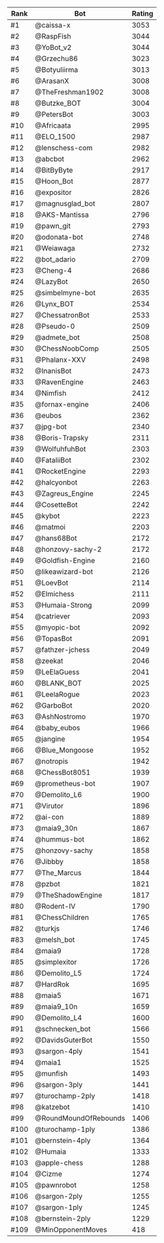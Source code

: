 Rank|Bot|Rating
---|---|---
#1|@caissa-x|3053
#2|@RaspFish|3044
#3|@YoBot_v2|3044
#4|@Grzechu86|3023
#5|@Botyuliirma|3013
#6|@ArasanX|3008
#7|@TheFreshman1902|3008
#8|@Butzke_BOT|3004
#9|@PetersBot|3003
#10|@Africaata|2995
#11|@ELO_1500|2987
#12|@lenschess-com|2982
#13|@abcbot|2962
#14|@BitByByte|2917
#15|@Hoon_Bot|2877
#16|@expositor|2826
#17|@magnusglad_bot|2807
#18|@AKS-Mantissa|2796
#19|@pawn_git|2793
#20|@odonata-bot|2748
#21|@Weiawaga|2732
#22|@bot_adario|2709
#23|@Cheng-4|2686
#24|@LazyBot|2650
#25|@simbelmyne-bot|2635
#26|@Lynx_BOT|2534
#27|@ChessatronBot|2533
#28|@Pseudo-0|2509
#29|@admete_bot|2508
#30|@ChessNoobComp|2505
#31|@Phalanx-XXV|2498
#32|@InanisBot|2473
#33|@RavenEngine|2463
#34|@Nimfish|2412
#35|@fornax-engine|2406
#36|@eubos|2362
#37|@jpg-bot|2340
#38|@Boris-Trapsky|2311
#39|@WolfuhfuhBot|2303
#40|@FataliiBot|2302
#41|@RocketEngine|2293
#42|@halcyonbot|2263
#43|@Zagreus_Engine|2245
#44|@CosetteBot|2242
#45|@kybot|2223
#46|@matmoi|2203
#47|@hans68Bot|2172
#48|@honzovy-sachy-2|2172
#49|@Goldfish-Engine|2160
#50|@likeawizard-bot|2126
#51|@LoevBot|2114
#52|@Elmichess|2111
#53|@Humaia-Strong|2099
#54|@catriever|2093
#55|@myopic-bot|2092
#56|@TopasBot|2091
#57|@fathzer-jchess|2049
#58|@zeekat|2046
#59|@LeElaGuess|2041
#60|@BLANK_BOT|2025
#61|@LeelaRogue|2023
#62|@GarboBot|2020
#63|@AshNostromo|1970
#64|@baby_eubos|1966
#65|@jangine|1954
#66|@Blue_Mongoose|1952
#67|@notropis|1942
#68|@ChessBot8051|1939
#69|@prometheus-bot|1907
#70|@Demolito_L6|1900
#71|@Virutor|1896
#72|@ai-con|1889
#73|@maia9_30n|1867
#74|@hummus-bot|1862
#75|@honzovy-sachy|1858
#76|@Jibbby|1858
#77|@The_Marcus|1844
#78|@pzbot|1821
#79|@TheShadowEngine|1817
#80|@Rodent-IV|1790
#81|@ChessChildren|1765
#82|@turkjs|1746
#83|@melsh_bot|1745
#84|@maia9|1728
#85|@simplexitor|1726
#86|@Demolito_L5|1724
#87|@HardRok|1695
#88|@maia5|1671
#89|@maia9_10n|1659
#90|@Demolito_L4|1600
#91|@schnecken_bot|1566
#92|@DavidsGuterBot|1550
#93|@sargon-4ply|1541
#94|@maia1|1525
#95|@munfish|1493
#96|@sargon-3ply|1441
#97|@turochamp-2ply|1418
#98|@katzebot|1410
#99|@RoundMoundOfRebounds|1406
#100|@turochamp-1ply|1386
#101|@bernstein-4ply|1364
#102|@Humaia|1333
#103|@apple-chess|1288
#104|@Cizme|1274
#105|@pawnrobot|1258
#106|@sargon-2ply|1255
#107|@sargon-1ply|1245
#108|@bernstein-2ply|1229
#109|@MinOpponentMoves|418
